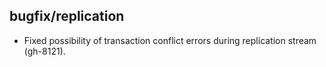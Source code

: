 ## bugfix/replication

* Fixed possibility of transaction conflict errors during replication stream
  (gh-8121).
